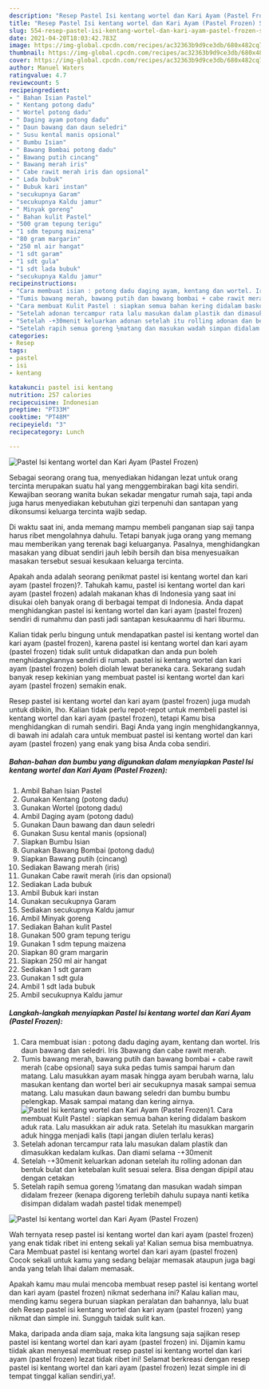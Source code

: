 ```yaml
---
description: "Resep Pastel Isi kentang wortel dan Kari Ayam (Pastel Frozen) Sederhana Untuk Jualan"
title: "Resep Pastel Isi kentang wortel dan Kari Ayam (Pastel Frozen) Sederhana Untuk Jualan"
slug: 554-resep-pastel-isi-kentang-wortel-dan-kari-ayam-pastel-frozen-sederhana-untuk-jualan
date: 2021-04-20T18:03:42.783Z
image: https://img-global.cpcdn.com/recipes/ac32363b9d9ce3db/680x482cq70/pastel-isi-kentang-wortel-dan-kari-ayam-pastel-frozen-foto-resep-utama.jpg
thumbnail: https://img-global.cpcdn.com/recipes/ac32363b9d9ce3db/680x482cq70/pastel-isi-kentang-wortel-dan-kari-ayam-pastel-frozen-foto-resep-utama.jpg
cover: https://img-global.cpcdn.com/recipes/ac32363b9d9ce3db/680x482cq70/pastel-isi-kentang-wortel-dan-kari-ayam-pastel-frozen-foto-resep-utama.jpg
author: Manuel Waters
ratingvalue: 4.7
reviewcount: 5
recipeingredient:
- " Bahan Isian Pastel"
- " Kentang potong dadu"
- " Wortel potong dadu"
- " Daging ayam potong dadu"
- " Daun bawang dan daun seledri"
- " Susu kental manis opsional"
- " Bumbu Isian"
- " Bawang Bombai potong dadu"
- " Bawang putih cincang"
- " Bawang merah iris"
- " Cabe rawit merah iris dan opsional"
- " Lada bubuk"
- " Bubuk kari instan"
- "secukupnya Garam"
- "secukupnya Kaldu jamur"
- " Minyak goreng"
- " Bahan kulit Pastel"
- "500 gram tepung terigu"
- "1 sdm tepung maizena"
- "80 gram margarin"
- "250 ml air hangat"
- "1 sdt garam"
- "1 sdt gula"
- "1 sdt lada bubuk"
- "secukupnya Kaldu jamur"
recipeinstructions:
- "Cara membuat isian : potong dadu daging ayam, kentang dan wortel. Iris daun bawang dan seledri. Iris 3bawang dan cabe rawit merah."
- "Tumis bawang merah, bawang putih dan bawang bombai + cabe rawit merah (cabe opsional) saya suka pedas tumis sampai harum dan matang. Lalu masukkan ayam masak hingga ayam berubah warna, lalu masukan kentang dan wortel beri air secukupnya masak sampai semua matang. Lalu masukan daun bawang seledri dan bumbu bumbu pelengkap. Masak sampai matang dan kering airnya."
- "Cara membuat Kulit Pastel : siapkan semua bahan kering didalam baskom aduk rata. Lalu masukkan air aduk rata. Setelah itu masukkan margarin aduk hingga menjadi kalis (tapi jangan diulen terlalu keras)"
- "Setelah adonan tercampur rata lalu masukan dalam plastik dan dimasukkan kedalam kulkas. Dan diami selama -+30menit"
- "Setelah -+30menit keluarkan adonan setelah itu rolling adonan dan bentuk bulat dan ketebalan kulit sesuai selera. Bisa dengan dipipil atau dengan cetakan"
- "Setelah rapih semua goreng ½matang dan masukan wadah simpan didalam frezeer (kenapa digoreng terlebih dahulu supaya nanti ketika disimpan didalam wadah pastel tidak menempel)"
categories:
- Resep
tags:
- pastel
- isi
- kentang

katakunci: pastel isi kentang 
nutrition: 257 calories
recipecuisine: Indonesian
preptime: "PT33M"
cooktime: "PT48M"
recipeyield: "3"
recipecategory: Lunch

---
```



![Pastel Isi kentang wortel dan Kari Ayam (Pastel Frozen)](https://img-global.cpcdn.com/recipes/ac32363b9d9ce3db/680x482cq70/pastel-isi-kentang-wortel-dan-kari-ayam-pastel-frozen-foto-resep-utama.jpg)

Sebagai seorang orang tua, menyediakan hidangan lezat untuk orang tercinta merupakan suatu hal yang menggembirakan bagi kita sendiri. Kewajiban seorang  wanita bukan sekadar mengatur rumah saja, tapi anda juga harus menyediakan kebutuhan gizi terpenuhi dan santapan yang dikonsumsi keluarga tercinta wajib sedap.

Di waktu  saat ini, anda memang mampu membeli panganan siap saji tanpa harus ribet mengolahnya dahulu. Tetapi banyak juga orang yang memang mau memberikan yang terenak bagi keluarganya. Pasalnya, menghidangkan masakan yang dibuat sendiri jauh lebih bersih dan bisa menyesuaikan masakan tersebut sesuai kesukaan keluarga tercinta. 



Apakah anda adalah seorang penikmat pastel isi kentang wortel dan kari ayam (pastel frozen)?. Tahukah kamu, pastel isi kentang wortel dan kari ayam (pastel frozen) adalah makanan khas di Indonesia yang saat ini disukai oleh banyak orang di berbagai tempat di Indonesia. Anda dapat menghidangkan pastel isi kentang wortel dan kari ayam (pastel frozen) sendiri di rumahmu dan pasti jadi santapan kesukaanmu di hari liburmu.

Kalian tidak perlu bingung untuk mendapatkan pastel isi kentang wortel dan kari ayam (pastel frozen), karena pastel isi kentang wortel dan kari ayam (pastel frozen) tidak sulit untuk didapatkan dan anda pun boleh menghidangkannya sendiri di rumah. pastel isi kentang wortel dan kari ayam (pastel frozen) boleh diolah lewat beraneka cara. Sekarang sudah banyak resep kekinian yang membuat pastel isi kentang wortel dan kari ayam (pastel frozen) semakin enak.

Resep pastel isi kentang wortel dan kari ayam (pastel frozen) juga mudah untuk dibikin, lho. Kalian tidak perlu repot-repot untuk membeli pastel isi kentang wortel dan kari ayam (pastel frozen), tetapi Kamu bisa menghidangkan di rumah sendiri. Bagi Anda yang ingin menghidangkannya, di bawah ini adalah cara untuk membuat pastel isi kentang wortel dan kari ayam (pastel frozen) yang enak yang bisa Anda coba sendiri.

<!--inarticleads1-->

##### Bahan-bahan dan bumbu yang digunakan dalam menyiapkan Pastel Isi kentang wortel dan Kari Ayam (Pastel Frozen):

1. Ambil  Bahan Isian Pastel
1. Gunakan  Kentang (potong dadu)
1. Gunakan  Wortel (potong dadu)
1. Ambil  Daging ayam (potong dadu)
1. Gunakan  Daun bawang dan daun seledri
1. Gunakan  Susu kental manis (opsional)
1. Siapkan  Bumbu Isian
1. Gunakan  Bawang Bombai (potong dadu)
1. Siapkan  Bawang putih (cincang)
1. Sediakan  Bawang merah (iris)
1. Gunakan  Cabe rawit merah (iris dan opsional)
1. Sediakan  Lada bubuk
1. Ambil  Bubuk kari instan
1. Gunakan secukupnya Garam
1. Sediakan secukupnya Kaldu jamur
1. Ambil  Minyak goreng
1. Sediakan  Bahan kulit Pastel
1. Gunakan 500 gram tepung terigu
1. Gunakan 1 sdm tepung maizena
1. Siapkan 80 gram margarin
1. Siapkan 250 ml air hangat
1. Sediakan 1 sdt garam
1. Gunakan 1 sdt gula
1. Ambil 1 sdt lada bubuk
1. Ambil secukupnya Kaldu jamur




<!--inarticleads2-->

##### Langkah-langkah menyiapkan Pastel Isi kentang wortel dan Kari Ayam (Pastel Frozen):

1. Cara membuat isian : potong dadu daging ayam, kentang dan wortel. Iris daun bawang dan seledri. Iris 3bawang dan cabe rawit merah.
1. Tumis bawang merah, bawang putih dan bawang bombai + cabe rawit merah (cabe opsional) saya suka pedas tumis sampai harum dan matang. Lalu masukkan ayam masak hingga ayam berubah warna, lalu masukan kentang dan wortel beri air secukupnya masak sampai semua matang. Lalu masukan daun bawang seledri dan bumbu bumbu pelengkap. Masak sampai matang dan kering airnya.
<img src="//assets-global.cpcdn.com/assets/icons/button_play-2c75c40dde080a61004c1f40b05d8f140eaff45d7e9e6481dc71c63d2e7c4909.png" alt="Pastel Isi kentang wortel dan Kari Ayam (Pastel Frozen)">1. Cara membuat Kulit Pastel : siapkan semua bahan kering didalam baskom aduk rata. Lalu masukkan air aduk rata. Setelah itu masukkan margarin aduk hingga menjadi kalis (tapi jangan diulen terlalu keras)
1. Setelah adonan tercampur rata lalu masukan dalam plastik dan dimasukkan kedalam kulkas. Dan diami selama -+30menit
1. Setelah -+30menit keluarkan adonan setelah itu rolling adonan dan bentuk bulat dan ketebalan kulit sesuai selera. Bisa dengan dipipil atau dengan cetakan
1. Setelah rapih semua goreng ½matang dan masukan wadah simpan didalam frezeer (kenapa digoreng terlebih dahulu supaya nanti ketika disimpan didalam wadah pastel tidak menempel)
<img src="//assets-global.cpcdn.com/assets/icons/button_play-2c75c40dde080a61004c1f40b05d8f140eaff45d7e9e6481dc71c63d2e7c4909.png" alt="Pastel Isi kentang wortel dan Kari Ayam (Pastel Frozen)">



Wah ternyata resep pastel isi kentang wortel dan kari ayam (pastel frozen) yang enak tidak ribet ini enteng sekali ya! Kalian semua bisa membuatnya. Cara Membuat pastel isi kentang wortel dan kari ayam (pastel frozen) Cocok sekali untuk kamu yang sedang belajar memasak ataupun juga bagi anda yang telah lihai dalam memasak.

Apakah kamu mau mulai mencoba membuat resep pastel isi kentang wortel dan kari ayam (pastel frozen) nikmat sederhana ini? Kalau kalian mau, mending kamu segera buruan siapkan peralatan dan bahannya, lalu buat deh Resep pastel isi kentang wortel dan kari ayam (pastel frozen) yang nikmat dan simple ini. Sungguh taidak sulit kan. 

Maka, daripada anda diam saja, maka kita langsung saja sajikan resep pastel isi kentang wortel dan kari ayam (pastel frozen) ini. Dijamin kamu tiidak akan menyesal membuat resep pastel isi kentang wortel dan kari ayam (pastel frozen) lezat tidak ribet ini! Selamat berkreasi dengan resep pastel isi kentang wortel dan kari ayam (pastel frozen) lezat simple ini di tempat tinggal kalian sendiri,ya!.


